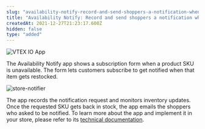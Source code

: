 ```yaml
---
slug: "availability-notify-record-and-send-shoppers-a-notification-when-an-item-is-back-in-stock"
title: "Availability Notify: Record and send shoppers a notification when an item is back in stock"
createdAt: 2021-12-27T21:23:17.600Z
hidden: false
type: "added"
---
```


![VTEX IO App](https://raw.githubusercontent.com/vtexdocs/dev-portal-content/main/images/availability-notify-record-and-send-shoppers-a-notification-when-an-item-is-back-in-stock-0.png)

The Availability Notify app shows a subscription form when a product SKU is unavailable. The form lets customers subscribe to get notified when that item gets restocked.

![store-notifier](https://raw.githubusercontent.com/vtexdocs/dev-portal-content/main/images/availability-notify-record-and-send-shoppers-a-notification-when-an-item-is-back-in-stock-1.png)

The app records the notification request and monitors inventory updates. Once the requested SKU gets back in stock, the app emails the shoppers who asked to be notified.
To learn more about the app and implement it in your store, please refer to its [technical documentation](https://developers.vtex.com/vtex-developer-docs/docs/vtex-availability-notify).
